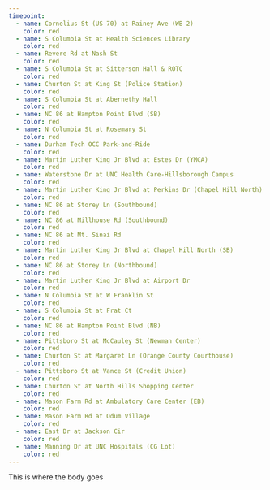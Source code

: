 ```yaml
---
timepoint:
  - name: Cornelius St (US 70) at Rainey Ave (WB 2)
    color: red
  - name: S Columbia St at Health Sciences Library
    color: red
  - name: Revere Rd at Nash St
    color: red
  - name: S Columbia St at Sitterson Hall & ROTC
    color: red
  - name: Churton St at King St (Police Station)
    color: red
  - name: S Columbia St at Abernethy Hall
    color: red
  - name: NC 86 at Hampton Point Blvd (SB)
    color: red
  - name: N Columbia St at Rosemary St
    color: red
  - name: Durham Tech OCC Park-and-Ride
    color: red
  - name: Martin Luther King Jr Blvd at Estes Dr (YMCA)
    color: red
  - name: Waterstone Dr at UNC Health Care-Hillsborough Campus
    color: red
  - name: Martin Luther King Jr Blvd at Perkins Dr (Chapel Hill North)
    color: red
  - name: NC 86 at Storey Ln (Southbound)
    color: red
  - name: NC 86 at Millhouse Rd (Southbound)
    color: red
  - name: NC 86 at Mt. Sinai Rd
    color: red
  - name: Martin Luther King Jr Blvd at Chapel Hill North (SB)
    color: red
  - name: NC 86 at Storey Ln (Northbound)
    color: red
  - name: Martin Luther King Jr Blvd at Airport Dr
    color: red
  - name: N Columbia St at W Franklin St
    color: red
  - name: S Columbia St at Frat Ct
    color: red
  - name: NC 86 at Hampton Point Blvd (NB)
    color: red
  - name: Pittsboro St at McCauley St (Newman Center)
    color: red
  - name: Churton St at Margaret Ln (Orange County Courthouse)
    color: red
  - name: Pittsboro St at Vance St (Credit Union)
    color: red
  - name: Churton St at North Hills Shopping Center
    color: red
  - name: Mason Farm Rd at Ambulatory Care Center (EB)
    color: red
  - name: Mason Farm Rd at Odum Village
    color: red
  - name: East Dr at Jackson Cir
    color: red
  - name: Manning Dr at UNC Hospitals (CG Lot)
    color: red
---
```


This is where the body goes